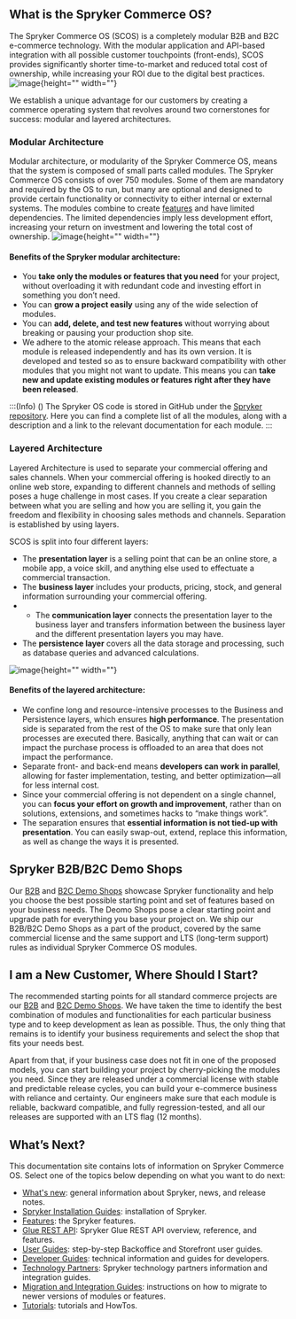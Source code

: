 ## What is the Spryker Commerce OS?
The Spryker Commerce OS (SCOS) is a completely modular B2B and B2C e-commerce technology. With the modular application and API-based integration with all possible customer touchpoints (front-ends), SCOS provides significantly shorter time-to-market and reduced total cost of ownership, while increasing your ROI due to the digital best practices.
![image](https://spryker.s3.eu-central-1.amazonaws.com/docs/About/About+Spryker/Spryker-OS-Overview-RGB-JULY19_Spryker-OS-Overview.png){height="" width=""}

We establish a unique advantage for our customers by creating a commerce operating system that revolves around two cornerstones for success: modular and layered architectures.

### Modular Architecture
Modular architecture, or modularity of the Spryker Commerce OS, means that the system is composed of small parts called modules. The Spryker Commerce OS consists of over 750 modules. Some of them are mandatory and required by the OS to run, but many are optional and designed to provide certain functionality or connectivity to either internal or external systems.
The modules combine to create [features](https://documentation.spryker.com/v4/docs/about-features) and have limited dependencies. The limited dependencies imply less development effort, increasing your return on investment and lowering the total cost of ownership.
![image](https://spryker.s3.eu-central-1.amazonaws.com/docs/About/About+Spryker/modularity_transparent.png){height="" width=""}

#### Benefits of the Spryker modular architecture:

* You **take only the modules or features that you need** for your project, without overloading it with redundant code and investing effort in something you don’t need.
* You can **grow a project easily** using any of the wide selection of modules.
* You can **add, delete, and test new features** without worrying about breaking or pausing your production shop site.
* We adhere to the atomic release approach. This means that each module is released independently and has its own version. It is developed and tested so as to ensure backward compatibility with other modules that you might not want to update. This means you can **take new and update existing modules or features right after they have been released**.

:::(Info) ()
The Spryker OS code is stored in GitHub under the [Spryker repository](https://github.com/spryker). Here you can find a complete list of all the modules, along with a description and a link to the relevant documentation for each module.
:::

### Layered Architecture
Layered Architecture is used to separate your commercial offering and sales channels.
When your commercial offering is hooked directly to an online web store, expanding to different channels and methods of selling poses a huge challenge in most cases. If you create a clear separation between what you are selling and how you are selling it, you gain the freedom and flexibility in choosing sales methods and channels. 
Separation is established by using layers. 

SCOS is split into four different layers:

* The **presentation layer**  is a selling point that can be an online store, a mobile app, a voice skill, and anything else used to effectuate a commercial transaction.
* The **business layer** includes your products, pricing, stock, and general information surrounding your commercial offering.
* * The **communication layer** connects the presentation layer to the business layer and transfers information between the business layer and the different presentation layers you may have.
* The **persistence layer** covers all the data storage and processing, such as database queries and advanced calculations.

<!---![Spryker layers](https://spryker.s3.eu-central-1.amazonaws.com/docs/About/About+Spryker/spryker_layers.png){height="" width=""}-->

![image](https://spryker.s3.eu-central-1.amazonaws.com/docs/About/About+Spryker/spryker_layers_s.png){height="" width=""}


#### Benefits of the layered architecture:

* We confine long and resource-intensive processes to the Business and Persistence layers, which ensures **high performance**. The presentation side is separated from the rest of the OS to make sure that only lean processes are executed there. Basically, anything that can wait or can impact the purchase process is offloaded to an area that does not impact the performance.
* Separate front- and back-end means **developers can work in parallel**, allowing for faster implementation, testing, and better optimization—all for less internal cost.
* Since your commercial offering is not dependent on a single channel, you can **focus your effort on growth and improvement**, rather than on solutions, extensions, and sometimes hacks to “make things work”.
* The separation ensures that **essential information is not tied-up with presentation**. You can easily swap-out, extend, replace this information, as well as change the ways it is presented.

## Spryker B2B/B2C Demo Shops
Our [B2B](https://documentation.spryker.com/v4/docs/b2b-suite) and [B2C Demo Shops](https://documentation.spryker.com/v4/docs/b2c-suite) showcase Spryker functionality and help you choose the best possible starting point and set of features based on your business needs. The Deomo Shops pose a clear starting point and upgrade path for everything you base your project on. We ship our B2B/B2C Demo Shops as a part of the product, covered by the same commercial license and the same support and LTS (long-term support) rules as individual Spryker Commerce OS modules.

## I am a New Customer, Where Should I Start?
The recommended starting points for all standard commerce projects are our [B2B](https://documentation.spryker.com/v4/docs/b2b-suite) and [B2C Demo Shops](https://documentation.spryker.com/v4/docs/b2c-suite). We have taken the time to identify the best combination of modules and functionalities for each particular business type and to keep development as lean as possible. Thus, the only thing that remains is to identify your business requirements and select the shop that fits your needs best.

Apart from that, if your business case does not fit in one of the proposed models, you can start building your project by cherry-picking the modules you need. Since they are released under a commercial license with stable and predictable release cycles, you can build your e-commerce business with reliance and certainty. Our engineers make sure that each module is reliable, backward compatible, and fully regression-tested, and all our releases are supported with an LTS flag (12 months).

## What’s Next?
This documentation site contains lots of information on Spryker Commerce OS. Select one of the topics below depending on what you want to do next:

* [What's new](https://documentation.spryker.com/v4/docs/whats-new): general information about Spryker, news, and release notes.
* [Spryker Installation Guides](https://documentation.spryker.com/v4/docs/about-installation): installation of Spryker.
* [Features](https://documentation.spryker.com/v4/docs/about-features): the Spryker features.
* [Glue REST API](https://documentation.spryker.com/v4/docs/glue-rest-api): Spryker Glue REST API overview, reference, and features.
* [User Guides](https://documentation.spryker.com/v4/docs/about-user-guides): step-by-step Backoffice and Storefront user guides.
* [Developer Guides](https://documentation.spryker.com/v4/docs/about-developer-guides): technical information and guides for developers. 
* [Technology Partners](https://documentation.spryker.com/v4/docs/partner-integration): Spryker technology partners information and integration guides.
* [Migration and Integration Guides](https://documentation.spryker.com/v4/docs/about-migration-integration): instructions on how to migrate to newer versions of modules or features.
* [Tutorials](https://documentation.spryker.com/v4/docs/about-tutorials): tutorials and HowTos.

